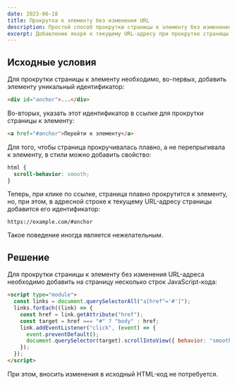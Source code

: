 ```yaml
---
date: 2023-06-18
title: Прокрутка к элементу без изменения URL
description: Простой способ прокрутки страницы к элементу без изменения URL-адреса
excerpt: Добавление якоря к текущему URL-адресу при прокрутке страницы к элементу иногда является нежелательным. Для решения этой проблемы необходимо добавить несколько строк JavaScript-кода. При этом, вносить изменения в исходный HTML-код не потребуется...
---
```


## Исходные условия

Для прокрутки страницы к элементу необходимо, во-первых, добавить элементу уникальный идентификатор:

```html
<div id="anchor">...</div>
```

Во-вторых, указать этот идентификатор в ссылке для прокрутки страницы к элементу:

```html
<a href="#anchor">Перейти к элементу</a>
```

Для того, чтобы страница прокручивалась плавно, а не перепрыгивала к элементу, в стили можно добавить свойство:

```css
html {
  scroll-behavior: smooth;
}
```

Теперь, при клике по ссылке, страница плавно прокрутится к элементу, но, при этом, в адресной строке к текущему URL-адресу страницы добавится его идентификатор:

```
https://example.com/#anchor
```

Такое поведение иногда является нежелательным.

## Решение

Для прокрутки страницы к элементу без изменения URL-адреса необходимо добавить на страницу несколько строк JavaScript-кода:

```html
<script type="module">
  const links = document.querySelectorAll("a[href^='#']");
  links.forEach((link) => {
    const href = link.getAttribute("href");
    const target = href === "#" ? "body" : href;
    link.addEventListener("click", (event) => {
      event.preventDefault();
      document.querySelector(target).scrollIntoView({ behavior: "smooth" });
    });
  });
</script>
```

При этом, вносить изменения в исходный HTML-код не потребуется.
